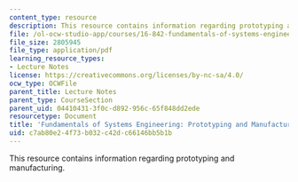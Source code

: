```yaml
---
content_type: resource
description: This resource contains information regarding prototyping and manufacturing.
file: /ol-ocw-studio-app/courses/16-842-fundamentals-of-systems-engineering-fall-2015/c7ab80e24f73b032c42dc66146bb5b1b_MTI16_842F15_Ses12_FutofSE.pdf
file_size: 2805945
file_type: application/pdf
learning_resource_types:
- Lecture Notes
license: https://creativecommons.org/licenses/by-nc-sa/4.0/
ocw_type: OCWFile
parent_title: Lecture Notes
parent_type: CourseSection
parent_uid: 04410431-3f0c-d892-956c-65f848dd2ede
resourcetype: Document
title: 'Fundamentals of Systems Engineering: Prototyping and Manufacturing'
uid: c7ab80e2-4f73-b032-c42d-c66146bb5b1b
---
```

This resource contains information regarding prototyping and manufacturing.